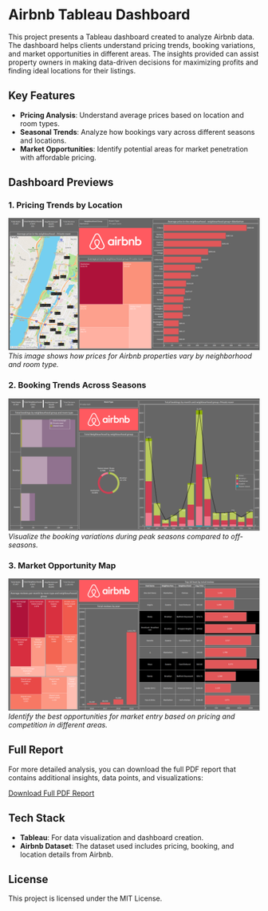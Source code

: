 # Airbnb Tableau Dashboard

This project presents a Tableau dashboard created to analyze Airbnb data. The dashboard helps clients understand pricing trends, booking variations, and market opportunities in different areas. The insights provided can assist property owners in making data-driven decisions for maximizing profits and finding ideal locations for their listings.

## Key Features

- **Pricing Analysis**: Understand average prices based on location and room types.
- **Seasonal Trends**: Analyze how bookings vary across different seasons and locations.
- **Market Opportunities**: Identify potential areas for market penetration with affordable pricing.

## Dashboard Previews

### 1. Pricing Trends by Location
![Pricing Trends](./images/image1.png)
*This image shows how prices for Airbnb properties vary by neighborhood and room type.*

### 2. Booking Trends Across Seasons
![Booking Trends](./images/image2.png)
*Visualize the booking variations during peak seasons compared to off-seasons.*

### 3. Market Opportunity Map
![Market Opportunity](./images/image3.png)
*Identify the best opportunities for market entry based on pricing and competition in different areas.*

## Full Report

For more detailed analysis, you can download the full PDF report that contains additional insights, data points, and visualizations:

[Download Full PDF Report](./AIRBNBFINAL.pdf)

## Tech Stack

- **Tableau**: For data visualization and dashboard creation.
- **Airbnb Dataset**: The dataset used includes pricing, booking, and location details from Airbnb.
  

## License

This project is licensed under the MIT License.
